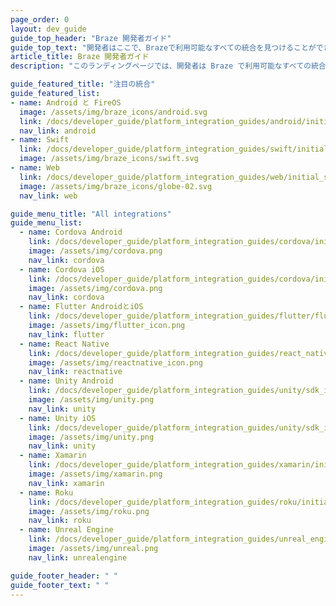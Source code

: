 ```yaml
---
page_order: 0
layout: dev_guide
guide_top_header: "Braze 開発者ガイド"
guide_top_text: "開発者はここで、Brazeで利用可能なすべての統合を見つけることができる。<br>その他のリソースや Braze 開発者コミュニティへの参加については、<a href='https://www.braze.com/dev-portal'>Braze 開発者ポータル</a>にアクセスしてください。"
article_title: Braze 開発者ガイド
description: "このランディングページでは、開発者は Braze で利用可能なすべての統合を見つけることができます。"

guide_featured_title: "注目の統合"
guide_featured_list:
- name: Android と FireOS
  image: /assets/img/braze_icons/android.svg
  link: /docs/developer_guide/platform_integration_guides/android/initial_sdk_setup/android_sdk_integration/
  nav_link: android
- name: Swift
  link: /docs/developer_guide/platform_integration_guides/swift/initial_sdk_setup/overview/
  image: /assets/img/braze_icons/swift.svg
- name: Web
  link: /docs/developer_guide/platform_integration_guides/web/initial_sdk_setup/
  image: /assets/img/braze_icons/globe-02.svg
  nav_link: web

guide_menu_title: "All integrations"
guide_menu_list:
  - name: Cordova Android
    link: /docs/developer_guide/platform_integration_guides/cordova/initial_sdk_setup/android/
    image: /assets/img/cordova.png
    nav_link: cordova
  - name: Cordova iOS
    link: /docs/developer_guide/platform_integration_guides/cordova/initial_sdk_setup/ios/
    image: /assets/img/cordova.png
    nav_link: cordova
  - name: Flutter AndroidとiOS
    link: /docs/developer_guide/platform_integration_guides/flutter/flutter_sdk_integration/
    image: /assets/img/flutter_icon.png
    nav_link: flutter
  - name: React Native
    link: /docs/developer_guide/platform_integration_guides/react_native/react_sdk_setup/
    image: /assets/img/reactnative_icon.png
    nav_link: reactnative
  - name: Unity Android
    link: /docs/developer_guide/platform_integration_guides/unity/sdk_integration/android/
    image: /assets/img/unity.png
    nav_link: unity
  - name: Unity iOS
    link: /docs/developer_guide/platform_integration_guides/unity/sdk_integration/ios/
    image: /assets/img/unity.png
    nav_link: unity
  - name: Xamarin
    link: /docs/developer_guide/platform_integration_guides/xamarin/initial_sdk_setup/
    image: /assets/img/xamarin.png
    nav_link: xamarin
  - name: Roku
    link: /docs/developer_guide/platform_integration_guides/roku/initial_sdk_setup/
    image: /assets/img/roku.png
    nav_link: roku
  - name: Unreal Engine
    link: /docs/developer_guide/platform_integration_guides/unreal_engine/initial_sdk_setup/
    image: /assets/img/unreal.png
    nav_link: unrealengine

guide_footer_header: " "
guide_footer_text: " "
---
```

